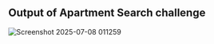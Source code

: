 ## Output of Apartment Search challenge

![Screenshot 2025-07-08 011259](https://github.com/user-attachments/assets/7ae4b985-a082-483b-a947-61e2c8bf62cf)
